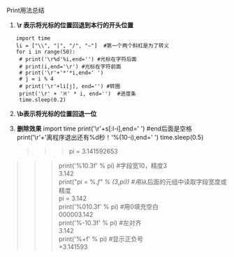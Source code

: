 Print用法总结
1. **\r 表示将光标的位置回退到本行的开头位置**
```
   import time
   li = ["\\", "|", "/", "—"]  #第一个两个斜杠是为了转义
   for i in range(50):
    # print('\r%d'%i,end='') #光标在字符后面
    # print(i,end='\r') #光标在字符前面
    # print('\r'+'*'*i,end=' ')
    # j = i % 4
    # print('\r'+li[j], end='') #转圈
    print('\r' + '※' * i, end='')  #进度条
    time.sleep(0.2)
```
2. **\b表示将光标的位置回退一位**
3. **删除效果**
   import time
   print('\r'+s[:l-i],end=' ')  #end后面是空格
   print('\r'+'离程序退出还有%d秒！'%(10-i),end=' ') 
   time.sleep(0.5)

   >>> pi = 3.141592653  
>>> print('%10.3f' % pi) #字段宽10，精度3  
     3.142  
>>> print("pi = %.*f" % (3,pi)) #用*从后面的元组中读取字段宽度或精度  
pi = 3.142  
>>> print('%010.3f' % pi) #用0填充空白  
000003.142  
>>> print('%-10.3f' % pi) #左对齐  
3.142       
>>> print('%+f' % pi) #显示正负号  
+3.141593